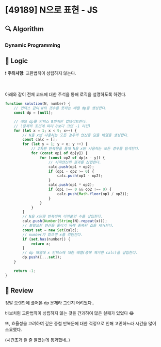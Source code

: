 # [49189] N으로 표현 - JS

## :mag: Algorithm

### Dynamic Programming

## :round_pushpin: Logic

❗️ **주의사항**: 교환법칙이 성립하지 않는다.

<br />

아래와 같이 전체 코드에 대한 주석을 통해 로직을 설명하도록 하겠다.

```js
function solution(N, number) {
    // 인덱스 값이 N의 갯수를 뜻하는 배열 dp을 생성한다.
    const dp = [null];

    // 배열 dp를 인덱스 8까지만 업데이트한다. 
    // (문제의 조건에 따라 8보다 크면 -1 리턴)
    for (let x = 1; x < 9; x++) {
        // N을 x번 사용하는 모든 경우의 연산을 담을 배열을 생성한다.
        const calc = [];
        for (let y = 1; y < x; y ++) {
            // 2차원 반복문을 통해 N을 x번 사용하는 모든 경우를 탐색한다.
            for (const op1 of dp[y]) {
                for (const op2 of dp[x - y]) { 
                    // 사칙연산의 결과를 삽입한다.
                    calc.push(op1 + op2);
                    if (op1 - op2 >= 0) {
                        calc.push(op1 - op2);
                    }
                    calc.push(op1 * op2);
                    if (op1 !== 0 && op2 !== 0) {
                        calc.push(Math.floor(op1 / op2));
                    }
                }
            }
        }
        // N을 x만큼 반복하여 이어붙인 수를 삽입한다.
        calc.push(Number(String(N).repeat(x)));
        // 불필요한 연산을 줄이기 위해 중복된 값을 제거한다.
        const set = new Set(calc);
        // number가 있으면 x를 리턴한다.
        if (set.has(number)) {
            return x;
        }
        // dp 배열에 x 인덱스에 대한 배열(중복 제거한 calc)을 삽입한다.
        dp.push([...set]);
    }
    
    return -1;
}
```

## :memo: Review

정말 오랜만에 풀어본 dp 문제라 그런지 어려웠다..

바보처럼 교환법칙이 성립하지 않는 것을 간과하여 많은 실패가 있었다 😂

또, 효율성을 고려하여 깊은 중첩 반복문에 대한 걱정으로 인해 고민하느라 시간을 많이 소요했다.

(시간초과 뜰 줄 알았는데 통과했네..)